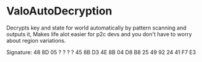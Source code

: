 # ValoAutoDecryption
Decrypts key and state for world automatically by pattern scanning and outputs it,
Makes life alot easier for p2c devs and you don't have to worry about region variations.

Signature: 48 8D 05 ? ? ? ? 45 8B D3 4E 8B 04 D8 B8 25 49 92 24 41 F7 E3

